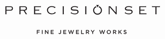 <?xml version="1.0" encoding="UTF-8"?>
<svg id="Layer_2" data-name="Layer 2" xmlns=http://www.w3.org/2000/svg viewBox="0 0 301.65 56.99">
  <defs>
    <style>
      .cls-1 {
        fill: #231f20;
        stroke-width: 0px;
      }
    </style>
  </defs>
  <g id="Layer_1-2" data-name="Layer 1">
    <path class="cls-1" d="M61.77,49.21h5.69v1.22h-4.35v2.09h3.86v1.22h-3.86v3.11h-1.34v-7.64ZM71.63,56.86h1.34v-7.64h-1.34v7.64ZM77.64,56.86h1.32v-5.44l4.21,5.44h1.12v-7.64h-1.32v5.28l-4.09-5.28h-1.24s0,7.64,0,7.64ZM88.89,56.86h5.72v-1.2h-4.38v-2.05h3.83v-1.2h-3.83v-1.99h4.32v-1.2h-5.67v7.64h0ZM103.97,55.73c.5.69,1.26,1.23,2.45,1.23.76,0,1.41-.23,1.86-.68s.72-1.12.72-2.03v-5.04h-1.39v5c0,1.03-.49,1.51-1.21,1.51-.64,0-1.09-.33-1.54-.91l-.88.92M113.46,56.86h5.72v-1.2h-4.38v-2.05h3.83v-1.2h-3.83v-1.99h4.32v-1.2h-5.67v7.64h0ZM125.47,56.91h1.15l1.88-5.49,1.88,5.49h1.17l2.65-7.7h-1.41l-1.82,5.67-1.88-5.69h-1.14l-1.88,5.69-1.82-5.67h-1.45l2.66,7.7h.01ZM138.21,56.86h5.72v-1.2h-4.38v-2.05h3.83v-1.2h-3.83v-1.99h4.32v-1.2h-5.67v7.64h0ZM148.15,56.86h5.36v-1.22h-4.02v-6.42h-1.34v7.64ZM158.87,53v-2.57h1.95c.99,0,1.58.45,1.58,1.27v.02c0,.78-.61,1.28-1.57,1.28h-1.96,0ZM157.53,56.86h1.34v-2.66h1.68l1.88,2.66h1.59l-2.06-2.89c1.06-.31,1.81-1.06,1.81-2.31v-.02c0-.66-.23-1.23-.63-1.65-.49-.48-1.24-.76-2.2-.76h-3.4v7.64h0ZM170.02,56.86h1.35v-3.04l3.04-4.6h-1.54l-2.16,3.37-2.13-3.37h-1.6l3.04,4.63v3.01h0ZM186.19,56.91h1.15l1.88-5.49,1.88,5.49h1.17l2.65-7.7h-1.41l-1.82,5.67-1.88-5.69h-1.13l-1.88,5.69-1.82-5.67h-1.45l2.67,7.7h0ZM204.74,53.06c0,1.49-1.06,2.69-2.58,2.69s-2.6-1.22-2.6-2.71v-.02c0-1.49,1.06-2.7,2.58-2.7s2.6,1.23,2.6,2.72v.02M198.15,53.06c0,2.15,1.64,3.93,3.99,3.93s4.01-1.8,4.01-3.95v-.02c0-2.15-1.64-3.93-3.98-3.93s-4.01,1.8-4.01,3.95v.02M211.74,53v-2.57h1.95c.99,0,1.58.45,1.58,1.27v.02c0,.78-.61,1.28-1.57,1.28h-1.96,0ZM210.4,56.86h1.34v-2.66h1.68l1.88,2.66h1.59l-2.06-2.89c1.06-.31,1.81-1.06,1.81-2.31v-.02c0-.66-.23-1.23-.63-1.65-.49-.48-1.24-.76-2.2-.76h-3.4v7.64h0ZM220.92,56.86h1.34v-2.21l1.19-1.22,2.61,3.44h1.64l-3.33-4.35,3.19-3.29h-1.66l-3.64,3.84v-3.84h-1.34v7.64h0ZM230.84,55.74c.92.82,2.02,1.22,3.19,1.22,1.6,0,2.73-.85,2.73-2.28v-.02c0-1.27-.83-1.84-2.45-2.24-1.47-.35-1.82-.61-1.82-1.2v-.02c0-.5.46-.91,1.24-.91.7,0,1.39.27,2.08.79l.72-1.01c-.78-.62-1.66-.96-2.78-.96-1.52,0-2.61.91-2.61,2.22v.02c0,1.41.92,1.89,2.54,2.28,1.42.33,1.73.62,1.73,1.17v.02c0,.57-.53.96-1.36.96-.94,0-1.68-.36-2.41-.99l-.81.96M301.65,1.91v2.61l-.06-.09c-.24-.36-.74-.4-1.14-.4h-5.36v13.17c0,.38.12.65.35.81l.09.06h-2.98l.09-.06c.23-.15.35-.43.35-.81V4.02h-5.36c-.4,0-.9.05-1.14.4l-.06.09V1.91l.06.09c.21.31.59.47,1.14.47h12.82c.55,0,.94-.16,1.14-.47l.06-.09h0ZM274.5,4.24s.05.03.07.05c-.02-.02-.04-.03-.07-.05M271.32,9.02s-.06.03-.08.05c.03-.02.06-.03.08-.05M274.14,16.51c.43,0,1.04-.06,1.32-.56l.06-.11v2.67l-.06-.08c-.28-.37-.86-.37-1.14-.37h-13.15l.09-.06c.23-.15.35-.43.35-.81V3.34c0-.38-.12-.65-.35-.81l-.09-.06h12.27c.55,0,1.06-.03,1.3-.32l.06-.07v2.52l-.06-.09c-.21-.32-.64-.48-1.27-.48h-9.75v5.28h6.43c.66,0,1.1-.17,1.33-.5l.06-.09v2.69l-.06-.09c-.26-.4-.81-.45-1.26-.45h-6.49v5.65h10.43M240.77,8.98c-2.67-.03-5.19-.07-5.19-2.04,0-1.86,2.25-3.1,5.6-3.1,3.01,0,5.27,1.23,5.27,2.03v.23l1.36-2.84.06-.13-.11.09c-.2.15-.42.22-.71.22s-.65-.13-1.14-.3c-.96-.34-2.41-.86-4.72-.86-4.43,0-7.64,1.97-7.64,4.68,0,3.97,3.75,4.01,7.38,4.05,2.89.03,5.62.06,5.62,2.39,0,.99-.56,3.28-5.72,3.28-3.04,0-6.37-1.48-6.37-2.82v-.25l-1.38,2.96.1-.07c.16-.11.32-.16.5-.16.34,0,.74.19,1.28.46h0c1.17.58,2.94,1.44,5.9,1.44,5.06,0,7.71-2.43,7.71-4.84,0-4.34-4.15-4.39-7.81-4.43M205.38,2.67v.02-.02M217.8,2.53c-.23.16-.35.43-.35.81v13.86c0,.38.12.65.35.81l.09.06h-2.76l.07-.06c.1-.08.14-.18.14-.32,0-.31-.19-.53-.3-.65l-11.34-12.9v13.06c0,.38.12.65.35.81l.09.06h-2.62l.09-.06c.23-.16.35-.43.35-.81V3.34c0-.38-.12-.65-.35-.81l-.09-.06h4.06l-.07.06c-.11.09-.17.23-.17.41,0,.17.1.35.3.55l9.58,10.92.13.08h.34V3.34c0-.38-.12-.65-.35-.81l-.09-.06h2.62l-.09.06M183.09,2.36c-.33.61-.65,1.23-.96,1.84,2.64.84,4.57,3.29,4.57,6.21,0,3.61-2.94,6.55-6.55,6.55s-6.55-2.94-6.55-6.55c0-2.94,1.95-5.4,4.62-6.22-.31-.61-.63-1.23-.96-1.84-3.31,1.19-5.69,4.35-5.69,8.06,0,4.73,3.85,8.57,8.57,8.57s8.57-3.85,8.57-8.57c0-3.69-2.35-6.84-5.64-8.04M182.9.11c.45-.14-5.98-.16-5.45,0,.67.2,2.72,4.72,2.72,4.72,0,0,2.07-4.51,2.72-4.72M158.33,17.19V3.34c0-.38.12-.65.35-.81l.09-.06h-2.98l.09.06c.23.15.35.42.35.8v13.86c0,.38-.12.65-.35.81l-.09.06h2.98l-.09-.06c-.23-.15-.35-.43-.35-.81M135.32,8.98c-2.67-.03-5.2-.07-5.2-2.04,0-1.86,2.25-3.1,5.6-3.1,3.01,0,5.27,1.23,5.27,2.03v.23l1.36-2.84.06-.13-.11.09c-.2.15-.42.23-.71.23s-.64-.12-1.12-.3h0c-.96-.35-2.41-.86-4.73-.86-4.43,0-7.64,1.97-7.64,4.68,0,3.97,3.75,4.01,7.38,4.05,2.89.03,5.62.06,5.62,2.39,0,1.23-.74,3.28-5.72,3.28-3.03,0-6.36-1.48-6.36-2.82v-.25l-1.33,2.85-.05.11.1-.07c.16-.11.32-.16.5-.16.34,0,.74.19,1.3.46,1.17.57,2.94,1.43,5.9,1.43,5.06,0,7.7-2.43,7.7-4.84,0-4.34-4.15-4.39-7.81-4.43M114.73,2.53l.09-.06h-2.98l.09.06c.23.15.35.43.35.81v13.86c0,.38-.12.65-.35.81l-.09.06h2.98l-.09-.06c-.23-.16-.35-.43-.35-.81V3.34c0-.38.12-.65.35-.81M96.87,13.13l.07.19c.03.09.05.18.05.27,0,1.09-2.9,3.04-5.75,3.04-3.66,0-7.62-2.47-7.62-6.46,0-4.31,3.66-6.27,7.07-6.27s6.09,1.53,6.09,2.46v.14l1.51-2.61.07-.12-.11.07c-.1.06-.23.09-.38.09-.23,0-.52-.12-.95-.31-.35-.15-.79-.34-1.35-.53-1.04-.35-2.67-.81-4.72-.81-6.02,0-9.26,3.9-9.26,7.58,0,4.85,3.95,8.38,9.38,8.38,3.88,0,5.83-1.48,6.78-2.19.33-.25.5-.37.67-.37s.32.04.44.12l.16.1-2.01-2.61-.12-.16h-.02ZM69.28,4.24s.05.03.07.05c-.02-.02-.05-.03-.07-.05M66.1,9.02s-.05.03-.07.05c.02-.02.05-.03.07-.05M68.92,16.51c.43,0,1.04-.06,1.32-.56l.06-.11v2.67l-.06-.08c-.28-.37-.86-.37-1.14-.37h-13.15l.09-.06c.23-.16.35-.43.35-.81V3.34c0-.38-.12-.65-.35-.81l-.09-.06h12.27c.55,0,1.06-.02,1.3-.32l.06-.07v2.52l-.06-.09c-.21-.32-.64-.48-1.26-.48h-9.75v5.28h6.43c.66,0,1.1-.17,1.33-.5l.06-.09v2.69l-.06-.09c-.27-.39-.82-.44-1.27-.44h-6.49v5.65h10.42M40.46,6.63c0-1.86-1.02-2.55-3.77-2.55h-6.76v5.41h6.92c2.4,0,3.62-.96,3.62-2.86M42.08,17.26c.26.38.43.6.65.74l.1.06h-3.13l.07-.06c.1-.08.14-.2.14-.35,0-.12-.06-.26-.19-.46l-3.82-6.09h-5.97v6.09c0,.38.12.65.35.81l.09.06h-2.98l.09-.06c.23-.15.35-.43.35-.81V3.34c0-.38-.12-.65-.35-.81l-.09-.06h9.7c3.75,0,5.42,1.3,5.42,4.22,0,2.5-1.34,3.9-4.1,4.26l-.37.05,4.05,6.26M13.29,6.63c0-1.86-.98-2.55-3.62-2.55H2.54v5.41h7.13c2.4,0,3.62-.96,3.62-2.86M9.73,2.47c3.7,0,5.42,1.29,5.42,4.07,0,3.11-1.69,4.56-5.32,4.56H2.54v6.09c0,.38.12.65.35.81l.09.06H0l.09-.06c.23-.15.35-.43.35-.81V3.34c0-.38-.12-.65-.35-.81l-.09-.06h9.73"/>
  </g>
</svg>
 
